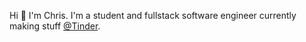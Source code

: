 Hi 👋 I'm Chris. I'm a student and fullstack software engineer currently making stuff [@Tinder](https://github.com/Tinder).
